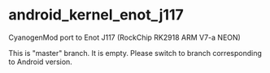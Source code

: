 android_kernel_enot_j117
========================

CyanogenMod port to Enot J117 (RockChip RK2918 ARM V7-a NEON)

This is "master" branch. It is empty.
Please switch to branch corresponding to Android version.
